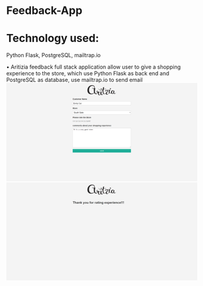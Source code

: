 # Feedback-App 
# Technology used:
Python Flask, PostgreSQL, mailtrap.io

•	Aritizia feedback full stack application allow user to give a shopping experience to the store, which use Python Flask as back end and PostgreSQL as database, use mailtrap.io to send email
![alt text](https://github.com/xiaohua2003/Feedback-App/blob/master/form.png)
![alt text](https://github.com/xiaohua2003/Feedback-App/blob/master/thanks.png)

